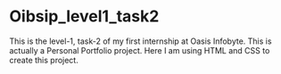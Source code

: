# Oibsip_level1_task2
This is the  level-1, task-2 of my first internship at Oasis Infobyte. This is actually a Personal Portfolio project. Here I am using HTML and CSS to create this project.

